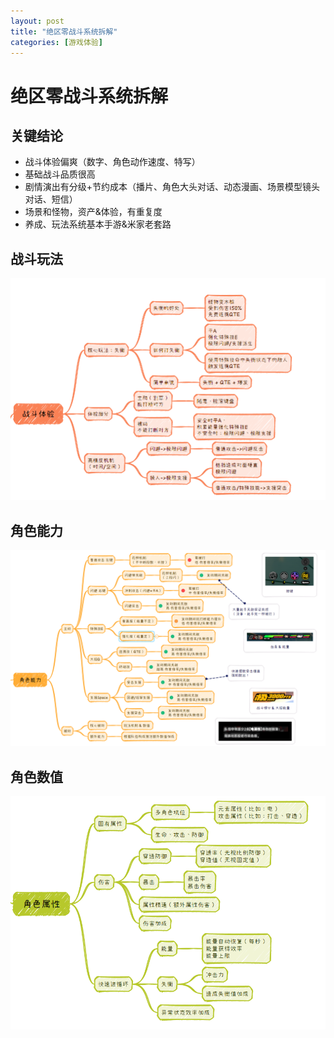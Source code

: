 ```yaml
---
layout: post
title: "绝区零战斗系统拆解"
categories: [游戏体验]
---
```


# 绝区零战斗系统拆解


## 关键结论

+ 战斗体验偏爽（数字、角色动作速度、特写）
+ 基础战斗品质很高
+ 剧情演出有分级+节约成本（播片、角色大头对话、动态漫画、场景模型镜头对话、短信）
+ 场景和怪物，资产&体验，有重复度
+ 养成、玩法系统基本手游&米家老套路


## 战斗玩法

![](/assets/img/gameplay/zzz/1.png)


## 角色能力

![](/assets/img/gameplay/zzz/2.png)


## 角色数值

![](/assets/img/gameplay/zzz/3.png)
